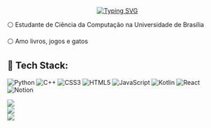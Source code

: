 <p align="center">
  <a href="https://git.io/typing-svg">
    <img src="https://readme-typing-svg.demolab.com?font=Fira+Code&weight=600&size=25&pause=1000&color=ffffff&random=false&width=435&height=40&lines=%F0%9F%8C%B8+Ol%C3%A1+!++%F0%9F%8C%B8" alt="Typing SVG">
  </a>
</p>


⚪ Estudante de Ciência da Computação na Universidade de Brasília


⚪ Amo livros, jogos e gatos



## 🌸 Tech Stack:
![Python](https://img.shields.io/badge/python-3670A0?style=for-the-badge&logo=python&logoColor=ffdd54) ![C++](https://img.shields.io/badge/c++-%2300599C.svg?style=for-the-badge&logo=c%2B%2B&logoColor=white) ![CSS3](https://img.shields.io/badge/css3-%231572B6.svg?style=for-the-badge&logo=css3&logoColor=white) ![HTML5](https://img.shields.io/badge/html5-%23E34F26.svg?style=for-the-badge&logo=html5&logoColor=white) ![JavaScript](https://img.shields.io/badge/javascript-%23323330.svg?style=for-the-badge&logo=javascript&logoColor=%23F7DF1E) ![Kotlin](https://img.shields.io/badge/kotlin-%237F52FF.svg?style=for-the-badge&logo=kotlin&logoColor=white) ![React](https://img.shields.io/badge/react-%2320232a.svg?style=for-the-badge&logo=react&logoColor=%2361DAFB) ![Notion](https://img.shields.io/badge/Notion-%23000000.svg?style=for-the-badge&logo=notion&logoColor=white)

![](https://github-readme-stats.vercel.app/api?username=GabrielaFRCosta&theme=jolly&hide_border=false&include_all_commits=true&count_private=true)<br/>
![](https://github-readme-streak-stats.herokuapp.com/?user=GabrielaFRCosta&theme=jolly&hide_border=false)<br/>
![](https://github-readme-stats.vercel.app/api/top-langs/?username=GabrielaFRCosta&theme=jolly&hide_border=false&include_all_commits=true&count_private=true&layout=compact)




